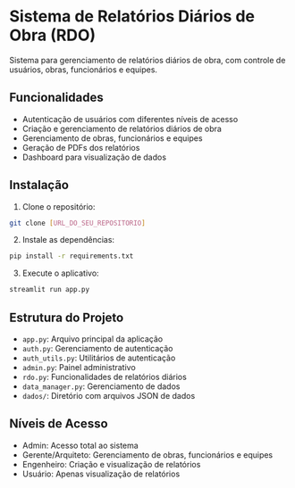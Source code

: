 # Sistema de Relatórios Diários de Obra (RDO)

Sistema para gerenciamento de relatórios diários de obra, com controle de usuários, obras, funcionários e equipes.

## Funcionalidades

- Autenticação de usuários com diferentes níveis de acesso
- Criação e gerenciamento de relatórios diários de obra
- Gerenciamento de obras, funcionários e equipes
- Geração de PDFs dos relatórios
- Dashboard para visualização de dados

## Instalação

1. Clone o repositório:
```bash
git clone [URL_DO_SEU_REPOSITORIO]
```

2. Instale as dependências:
```bash
pip install -r requirements.txt
```

3. Execute o aplicativo:
```bash
streamlit run app.py
```

## Estrutura do Projeto

- `app.py`: Arquivo principal da aplicação
- `auth.py`: Gerenciamento de autenticação
- `auth_utils.py`: Utilitários de autenticação
- `admin.py`: Painel administrativo
- `rdo.py`: Funcionalidades de relatórios diários
- `data_manager.py`: Gerenciamento de dados
- `dados/`: Diretório com arquivos JSON de dados

## Níveis de Acesso

- Admin: Acesso total ao sistema
- Gerente/Arquiteto: Gerenciamento de obras, funcionários e equipes
- Engenheiro: Criação e visualização de relatórios
- Usuário: Apenas visualização de relatórios 